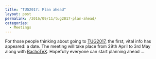 ```yaml
---
title: "TUG2017: Plan ahead"
layout: post
permalink: /2016/09/11/tug2017-plan-ahead/
categories:
  - Meetings
---
```

For those people thinking about going to [TUG2017](https://tug.org/tug2017/), the first, vital info has appeared: a date. The meeting will take place from 29th April to 3rd May along with [BachoTeX](http://www.gust.org.pl/bachotex/). Hopefully everyone can start planning ahead ...
